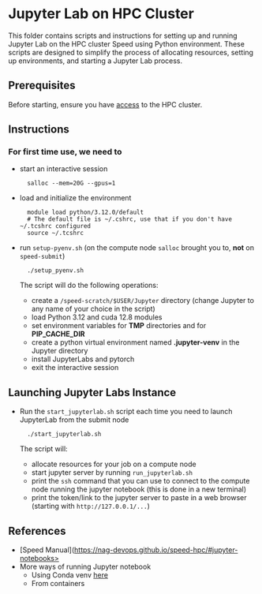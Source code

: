 # Jupyter Lab on HPC Cluster

This folder contains scripts and instructions for setting up and running Jupyter Lab on the HPC cluster Speed using Python environment. These scripts are designed to simplify the process of allocating resources, setting up environments, and starting a Jupyter Lab process.

## Prerequisites

Before starting, ensure you have [access](https://nag-devops.github.io/speed-hpc/#requesting-access) to the HPC cluster.

## Instructions

### For first time use, we need to

* start an interactive session

        salloc --mem=20G --gpus=1

* load and initialize the environment 

        module load python/3.12.0/default
        # The default file is ~/.cshrc, use that if you don't have ~/.tcshrc configured
        source ~/.tcshrc

* run `setup-pyenv.sh` (on the compute node `salloc` brought you to, **not** on `speed-submit`)

        ./setup_pyenv.sh

    The script will do the following operations:
    - create a `/speed-scratch/$USER/Jupyter` directory (change Jupyter to any name of your choice in the script)
    - load Python 3.12 and cuda 12.8 modules
    - set environment variables for **TMP** directories and for **PIP_CACHE_DIR** 
    - create a python virtual environment named **.jupyter-venv** in the Jupyter directory
    - install JupyterLabs and pytorch
    - exit the interactive session

## Launching Jupyter Labs Instance

* Run the `start_jupyterlab.sh` script each time you need to launch JupyterLab from the submit node

        ./start_jupyterlab.sh

    The script will:
    - allocate resources for your job on a compute node
    - start jupyter server by running `run_jupyterlab.sh`
    - print the `ssh` command that you can use to connect to the compute node running the jupyter notebook (this is done in a new terminal)
    - print the token/link to the jupyter server to paste in a web browser (starting with `http://127.0.0.1/...`)

## References
* [Speed Manual](https://nag-devops.github.io/speed-hpc/#jupyter-notebooks>
* More ways of running Jupyter notebook
  * Using Conda venv [here](https://github.com/NAG-DevOps/speed-hpc/tree/master/src/jupyter/jupyterlabs-conda)
  * From containers
